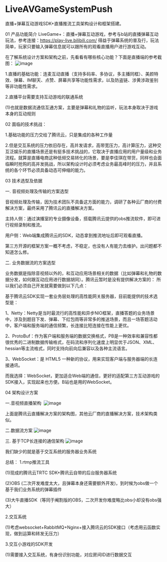 # LiveAVGameSystemPush
直播+弹幕互动游戏SDK+直播推流工具架构设计和框架搭建。


01 产品功能简介
  LiveGame+：直播+弹幕互动游戏，参考与b站的直播弹幕互动玩法，参考连接：https://play-live.bilibili.com/
  得益于弹幕系统的普及行，玩法简单，玩家只要输入弹幕信息就可以跟所有的观看直播用户进行游戏互动。

  在了解系统设计方案和架构之前，先看看有哪些核心功能？下面是直播端的参考截图：
  ![image](https://user-images.githubusercontent.com/107393905/180381080-888125f8-4c5a-4368-8d85-d5a0dc59105b.png)

  1.直播的基础功能：连麦互动直播（支持多码率、多协议，多主播同框）、美颜特效、弹幕、IM聊天、点赞、屏幕共享等功能性需求，以及防盗链、涉黄涉政鉴别等非功能性需求。

  2.直播平台需要支持互动游戏的联通系统

  (1)也就是数据流通信互通方案，主要是弹幕和礼物的监听，玩法本身取决于游戏本身的互动规则

02 面临的技术挑战：

  1.基础功能的压力交给了腾讯云，只是集成的各种工作量

  2.但是交互系统的压力依旧存在，高并发请求，高带宽压力，高计算压力，这种交互泛娱乐的直播场景还是有挺多技术挑战的，它取决于直播应用的用户量级和业务流程。就算是直播电商这种低频交易转化的场景，要是李佳琪在带货，同样也会面临瞬时抢购的高并发挑战，所以架构设计时必须考虑业务最高峰时的压力，并且系统的各个环节必须具备动态可伸缩的能力。


03 技术选型及依据

  一. 音视频处理及传输的方案选型

  音视频处理及传输，因为技术团队不具备这方面的能力，调研了各种云厂商的付费解决方案，最终采用了腾讯云的直播解决方案。

  主持人侧：通过演播室的专业摄像设备，搭载腾讯云提供的obs推流软件，即可进行视频录制和推流。

  用户侧：Web端集成腾讯云的SDK，动态拿到推流地址后即可观看直播。

  第三方开源的框架方案一概不考虑，不稳定，也没有人有能力去维护。出问题都不知道怎么修。


  二. 业务数据流的方案选型

  业务数据是指除音视频以外的，和互动应用场景相关的数据（比如弹幕和礼物的数据分发，如何跟互动应用进行数据胡同）。腾讯云暂时是没有提供解决方案的：
  所以我们必须自己开发就需要做到以下几点：

  基于腾讯云SDK实现一套业务层处理的高性能网关服务器，目前能提供的技术选型是：

  1、Netty：Netty是当时最流行的高性能和异步NIO框架，直播答题的业务场景中，涉及到题目下发、弹幕、下红包雨等非常多的推送场景，而且一场答题活动中，客户端和服务端的通信频繁，长连接比短连接在性能上更优。

  2、ProtoBuf：作为客户端和服务端的数据交换格式，PB是一种效率和兼容性都很优秀的二进制数据传输格式，在码流和序列化速度上明显优于JSON、XML、hessian等主流格式，同时支持向前向后兼容以及各种主流语言。

  3、WebSocket：是 HTML5 一种新的协议，用来实现客户端与服务器端的长连接通讯。

  而我选择：WebSocket，更加适合Web端的通信，更好的适配第三方互动游戏的SDK接入，实现起来也方便。B站也是用的WebSocket。

04 架构设计方案

  一.音视频直播架构 
  ![image](https://user-images.githubusercontent.com/107393905/180381153-23eb87e3-d8b0-4ca2-97db-3fa5b70dc4bd.png)

  上面是腾讯云直播解决方案的架构图，其他云厂商的直播解决方案，技术架构类似。

  二.数据流方案
  ![image](https://user-images.githubusercontent.com/107393905/180381166-a2b56596-8870-4788-8b9f-9012be60661d.png)

  三. 基于TCP长连接的通信架构
  ![image](https://user-images.githubusercontent.com/107393905/180381136-f12b4c07-e385-464a-957c-755f8d7820eb.png)

  我们缺少的就是基于交互系统的服务器业务系统

  总结：
  1.rtmp推流工具

  (1)现成的腾讯云TRTC SDK+腾讯云自带的后台服务器系统

  (2)OBS (二次开发难度太大，且弹幕本身还需要额外开发)，到时候为obs做一个基于我们业务系统的弹幕插件

  (3)大牛直播SDK（等同于阉割版的OBS，二次开发你难度略比obs小却没有obs强大）

  2.交互系统

  (1)考虑websocket+RabbitMQ+Nginx+接入腾讯云的SDK接口（考虑用云函数实现，做到运算和转发无压力）

  3.交互小游戏的SDK开发

  (1)需要接入交互系统，有身份识别功能，对应房间ID进行数据交互

